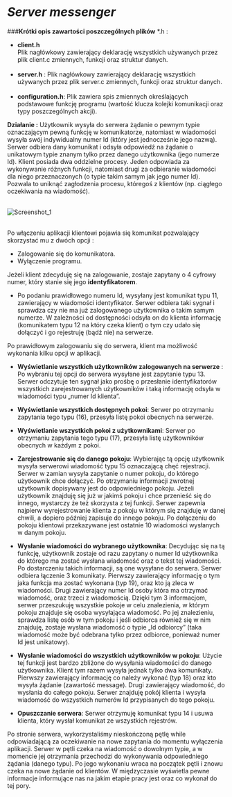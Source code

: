 # _**Server messenger**_

###**Krótki opis zawartości poszczególnych plików** *.h :</br>
- **client.h**  
Plik nagłówkowy zawierający deklarację wszystkich
używanych przez plik client.c zmiennych, funkcji oraz struktur
danych. </br></br>
- **server.h** : Plik nagłówkowy zawierający deklarację wszystkich
używanych przez plik server.c zmiennych, funkcji oraz
struktur danych. </br></br>
- **configuration.h**: Plik zawiera spis zmiennych określających
podstawowe funkcję programu (wartość klucza kolejki komunikacji oraz typy
poszczególnych akcji).

**Działanie :**
Użytkownik wysyła do serwera żądanie o
pewnym typie oznaczającym pewną funkcję w komunikatorze, natomiast w wiadomości
wysyła swój indywidualny numer Id (który jest jednocześnie jego nazwą). Serwer odbiera
dany komunikat i odsyła odpowiedź na żądanie o unikatowym typie znanym tylko przez
danego użytkownika (jego numerze Id). Klient posiada dwa oddzielne procesy. Jeden
odpowiada za wykonywanie różnych funkcji, natomiast drugi za odbieranie wiadomości dla
niego przeznaczonych (o typie takim samym jak jego numer Id). Pozwala to uniknąć
zagłodzenia procesu, któregoś z klientów (np. ciągłego oczekiwania na wiadomość).
</br></br>

![Screenshot_1](https://user-images.githubusercontent.com/81914576/149910270-ea36e222-885c-4071-bb24-ce3f10c21b91.png)
</br></br>

Po włączeniu aplikacji klientowi pojawia się komunikat pozwalający skorzystać mu z
dwóch opcji : 
- Zalogowanie się do komunikatora.
- Wyłączenie programu.

Jeżeli klient
zdecyduję się na zalogowanie, zostaje zapytany o 4 cyfrowy numer, który stanie się jego
**identyfikatorem**. 
- Po podaniu prawidłowego numeru Id, wysyłany jest komunikat typu 11,
zawierający w wiadomości identyfikator. Serwer odbiera taki sygnał i sprawdza czy nie ma
już zalogowanego użytkownika o takim samym numerze. W zależności od dostępności
odsyła on do klienta informację (komunikatem typu 12 na który czeka klient) o tym czy
udało się dołączyć i go rejestruję (bądź nie) na serwerze.

Po prawidłowym zalogowaniu się do serwera, klient ma możliwość wykonania kilku opcji w
aplikacji.


- **Wyświetlanie wszystkich użytkowników zalogowanych na serwerze** : Po wybraniu
tej opcji do serwera wysyłane jest zapytanie typu 13. Serwer odczytuje ten sygnał jako prośbę o przesłanie identyfikatorów wszystkich zarejestrowanych
  użytkowników i taką informację odsyła w wiadomości typu „numer Id klienta”.

- **Wyświetlanie wszystkich dostępnych pokoi**: Serwer po otrzymaniu zapytania tego
typu (16), przesyła listę pokoi obecnych na serwerze.

- **Wyświetlanie wszystkich pokoi z użytkownikami**: Serwer po otrzymaniu zapytania
  tego typu (17), przesyła listę użytkowników obecnych w każdym z pokoi.

- **Zarejestrowanie się do danego pokoju**: Wybierając tą opcję użytkownik wysyła
  serwerowi wiadomość typu 15 oznaczającą chęć rejestracji. Serwer w zamian
  wysyła zapytanie o numer pokoju, do którego użytkownik chce dołączyć. Po
  otrzymaniu informacji zwrotnej użytkownik dopisywany jest do odpowiedniego
  pokoju. Jeżeli użytkownik znajduję się już w jakimś pokoju i chce przenieść się do
  innego, wystarczy że też skorzysta z tej funkcji. Serwer zapewnia najpierw
  wyrejestrowanie klienta z pokoju w którym się znajduję w danej chwili, a dopiero
  później zapisuje do innego pokoju. Po dołączeniu do pokoju klientowi
  przekazywane jest ostatnie 10 wiadomości wysłanych w danym pokoju.

- **Wysłanie wiadomości do wybranego użytkownika**: Decydując się na tą funkcję,
  użytkownik zostaje od razu zapytany o numer Id użytkownika do którego ma zostać
  wysłana wiadomość oraz o tekst tej wiadomości. Po dostarczeniu takich informacji,
  są one wysyłane do serwera. Serwer odbiera łączenie 3 komunikaty. Pierwszy
  zawierający informację o tym jaka funkcja ma zostać wykonana (typ 19), oraz kto ją
  zleca w wiadomości. Drugi zawierający numer Id osoby która ma otrzymać
  wiadomość, oraz trzeci z wiadomością. Dzięki tym 3 informacjom, serwer
  przeszukuję wszystkie pokoje w celu znalezienia, w którym pokoju znajduje się
  osoba wysyłająca wiadomość. Po jej znalezieniu, sprawdza listę osób w tym pokoju
  i jeśli odbiorca również się w nim znajduję, zostaje wysłana wiadomość o typie „Id
  odbiorcy” (taka wiadomość może być odebrana tylko przez odbiorce, ponieważ
  numer Id jest unikatowy).

- **Wysłanie wiadomości do wszystkich użytkowników w pokoju**: Użycie tej funkcji jest
  bardzo zbliżone do wysyłania wiadomości do danego użytkownika. Klient tym
  razem wysyła jednak tylko dwa komunikaty. Pierwszy zawierający informację co
  należy wykonać (typ 18) oraz kto wysyła żądanie (zawartość message). Drugi
  zawierający wiadomość, do wysłania do całego pokoju. Serwer znajduję pokój
  klienta i wysyła wiadomość do wszystkich numerów Id przypisanych do tego pokoju.

- **Opuszczanie serwera**: Serwer otrzymuję komunikat typu 14 i usuwa klienta, który
  wysłał komunikat ze wszystkich rejestrów.

Po stronie serwera, wykorzystaliśmy nieskończoną pętlę while odpowiadającą za
oczekiwanie na nowe zapytania do momentu wyłączenia aplikacji. Serwer w pętli czeka na
wiadomość o dowolnym typie, a w momencie jej otrzymania przechodzi do wykonywania
odpowiedniego żądania (danego typu). Po jego wykonaniu wraca na początek pętli i
znowu czeka na nowe żądanie od klientów. W międzyczasie wyświetla pewne informacje
informujące nas na jakim etapie pracy jest oraz co wykonał do tej pory.